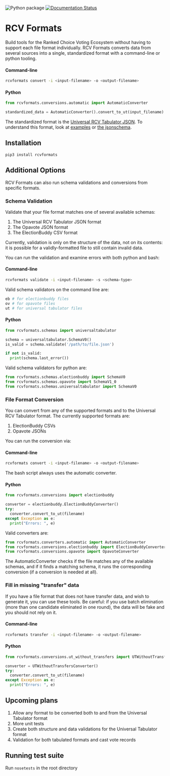 ![Python package](https://github.com/artoonie/rcvformats/workflows/Python%20package/badge.svg)
[![Documentation Status](https://readthedocs.org/projects/rcvformats/badge/?version=latest)](https://rcvformats.readthedocs.io/en/latest/?badge=latest)

# RCV Formats
Build tools for the Ranked Choice Voting Ecosystem without having to support each file format individually. RCV Formats converts data from several sources into a single, standardized format with a command-line or python tooling.

#### Command-line

```bash
rcvformats convert -i <input-filename> -o <output-filename>
```

#### Python

```python
from rcvformats.conversions.automatic import AutomaticConverter

standardized_data = AutomaticConverter().convert_to_ut(input_filename)
```

The standardized format is the [Universal RCV Tabulator JSON](https://www.rcvresources.org/rcv-universal-tabulator). To understand this format, look at [examples](https://github.com/artoonie/rcvformats/tree/main/testdata/inputs/universal-tabulator) or [the jsonschema](https://github.com/artoonie/rcvformats/blob/main/rcvformats/jsonschemas/universaltabulator.schema.json).


## Installation
`pip3 install rcvformats`


## Additional Options
RCV Formats can also run schema validations and conversions from specific formats.

### Schema Validation
Validate that your file format matches one of several available schemas:

1. The Universal RCV Tabulator JSON format
2. The Opavote JSON format
3. The ElectionBuddy CSV format

Currently, validation is only on the structure of the data, not on its contents: it is possible for a validly-formatted file to still contain invalid data.

You can run the validation and examine errors with both python and bash:

#### Command-line

```bash
rcvformats validate -i <input-filename> -s <schema-type>
```

Valid schema validators on the command line are:
```bash
eb # for electionbuddy files
ov # for opavote files
ut # for universal tabulator files
```

#### Python

```python
from rcvformats.schemas import universaltabulator

schema = universaltabulator.SchemaV0()
is_valid = schema.validate('/path/to/file.json')

if not is_valid:
  print(schema.last_error())
```

Valid schema validators for python are:
```python
from rcvformats.schemas.electionbuddy import SchemaV0
from rcvformats.schemas.opavote import SchemaV1_0
from rcvformats.schemas.universaltabulator import SchemaV0
```

### File Format Conversion
You can convert from any of the supported formats and to the Universal RCV Tabulator format. The currently supported formats are:
1. ElectionBuddy CSVs
2. Opavote JSONs

You can run the conversion via:

#### Command-line

```bash
rcvformats convert -i <input-filename> -o <output-filename>
```

The bash script always uses the automatic converter.

#### Python

```python
from rcvformats.conversions import electionbuddy

converter = electionbuddy.ElectionBuddyConverter()
try:
  converter.convert_to_ut(filename)
except Exception as e:
  print("Errors: ", e)
```

Valid converters are:
```python
from rcvformats.converters.automatic import AutomaticConverter
from rcvformats.conversions.electionbuddy import ElectionBuddyConverter
from rcvformats.conversions.opavote import OpavoteConverter
```

The AutomaticConverter checks if the file matches any of the available schemas, and if it finds a matching schema, it runs the corresponding conversion (if a conversion is needed at all).

### Fill in missing "transfer" data
If you have a file format that does not have transfer data, and wish to generate it, you can use these tools.
Be careful: if you use batch elimination (more than one candidate eliminated in one round), the data will be fake and you should not rely on it.

#### Command-line

```bash
rcvformats transfer -i <input-filename> -o <output-filename>
```

#### Python

```python
from rcvformats.conversions.ut_without_transfers import UTWithoutTransfersConverter

converter = UTWithoutTransfersConverter()
try:
  converter.convert_to_ut(filename)
except Exception as e:
  print("Errors: ", e)
```

## Upcoming plans
1. Allow any format to be converted both to and from the Universal Tabulator format
2. More unit tests
3. Create both structure and data validations for the Universal Tabulator format
4. Validation for both tabulated formats and cast vote records

## Running test suite
Run `nosetests` in the root directory
